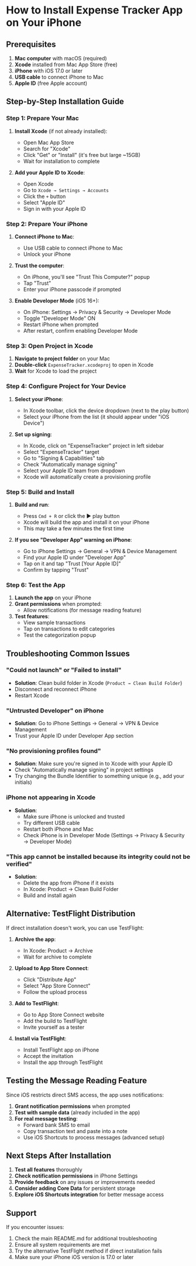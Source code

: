 # How to Install Expense Tracker App on Your iPhone

## Prerequisites

1. **Mac computer** with macOS (required)
2. **Xcode** installed from Mac App Store (free)
3. **iPhone** with iOS 17.0 or later
4. **USB cable** to connect iPhone to Mac
5. **Apple ID** (free Apple account)

## Step-by-Step Installation Guide

### Step 1: Prepare Your Mac

1. **Install Xcode** (if not already installed):
   - Open Mac App Store
   - Search for "Xcode"
   - Click "Get" or "Install" (it's free but large ~15GB)
   - Wait for installation to complete

2. **Add your Apple ID to Xcode**:
   - Open Xcode
   - Go to `Xcode → Settings → Accounts`
   - Click the `+` button
   - Select "Apple ID"
   - Sign in with your Apple ID

### Step 2: Prepare Your iPhone

1. **Connect iPhone to Mac**:
   - Use USB cable to connect iPhone to Mac
   - Unlock your iPhone

2. **Trust the computer**:
   - On iPhone, you'll see "Trust This Computer?" popup
   - Tap "Trust"
   - Enter your iPhone passcode if prompted

3. **Enable Developer Mode** (iOS 16+):
   - On iPhone: Settings → Privacy & Security → Developer Mode
   - Toggle "Developer Mode" ON
   - Restart iPhone when prompted
   - After restart, confirm enabling Developer Mode

### Step 3: Open Project in Xcode

1. **Navigate to project folder** on your Mac
2. **Double-click** `ExpenseTracker.xcodeproj` to open in Xcode
3. **Wait** for Xcode to load the project

### Step 4: Configure Project for Your Device

1. **Select your iPhone**:
   - In Xcode toolbar, click the device dropdown (next to the play button)
   - Select your iPhone from the list (it should appear under "iOS Device")

2. **Set up signing**:
   - In Xcode, click on "ExpenseTracker" project in left sidebar
   - Select "ExpenseTracker" target
   - Go to "Signing & Capabilities" tab
   - Check "Automatically manage signing"
   - Select your Apple ID team from dropdown
   - Xcode will automatically create a provisioning profile

### Step 5: Build and Install

1. **Build and run**:
   - Press `Cmd + R` or click the ▶️ play button
   - Xcode will build the app and install it on your iPhone
   - This may take a few minutes the first time

2. **If you see "Developer App" warning on iPhone**:
   - Go to iPhone Settings → General → VPN & Device Management
   - Find your Apple ID under "Developer App"
   - Tap on it and tap "Trust [Your Apple ID]"
   - Confirm by tapping "Trust"

### Step 6: Test the App

1. **Launch the app** on your iPhone
2. **Grant permissions** when prompted:
   - Allow notifications (for message reading feature)
3. **Test features**:
   - View sample transactions
   - Tap on transactions to edit categories
   - Test the categorization popup

## Troubleshooting Common Issues

### "Could not launch" or "Failed to install"
- **Solution**: Clean build folder in Xcode (`Product → Clean Build Folder`)
- Disconnect and reconnect iPhone
- Restart Xcode

### "Untrusted Developer" on iPhone
- **Solution**: Go to iPhone Settings → General → VPN & Device Management
- Trust your Apple ID under Developer App section

### "No provisioning profiles found"
- **Solution**: Make sure you're signed in to Xcode with your Apple ID
- Check "Automatically manage signing" in project settings
- Try changing the Bundle Identifier to something unique (e.g., add your initials)

### iPhone not appearing in Xcode
- **Solution**: 
  - Make sure iPhone is unlocked and trusted
  - Try different USB cable
  - Restart both iPhone and Mac
  - Check iPhone is in Developer Mode (Settings → Privacy & Security → Developer Mode)

### "This app cannot be installed because its integrity could not be verified"
- **Solution**: 
  - Delete the app from iPhone if it exists
  - In Xcode: Product → Clean Build Folder
  - Build and install again

## Alternative: TestFlight Distribution

If direct installation doesn't work, you can use TestFlight:

1. **Archive the app**:
   - In Xcode: Product → Archive
   - Wait for archive to complete

2. **Upload to App Store Connect**:
   - Click "Distribute App"
   - Select "App Store Connect"
   - Follow the upload process

3. **Add to TestFlight**:
   - Go to App Store Connect website
   - Add the build to TestFlight
   - Invite yourself as a tester

4. **Install via TestFlight**:
   - Install TestFlight app on iPhone
   - Accept the invitation
   - Install the app through TestFlight

## Testing the Message Reading Feature

Since iOS restricts direct SMS access, the app uses notifications:

1. **Grant notification permissions** when prompted
2. **Test with sample data** (already included in the app)
3. **For real message testing**:
   - Forward bank SMS to email
   - Copy transaction text and paste into a note
   - Use iOS Shortcuts to process messages (advanced setup)

## Next Steps After Installation

1. **Test all features** thoroughly
2. **Check notification permissions** in iPhone Settings
3. **Provide feedback** on any issues or improvements needed
4. **Consider adding Core Data** for persistent storage
5. **Explore iOS Shortcuts integration** for better message access

## Support

If you encounter issues:
1. Check the main README.md for additional troubleshooting
2. Ensure all system requirements are met
3. Try the alternative TestFlight method if direct installation fails
4. Make sure your iPhone iOS version is 17.0 or later
